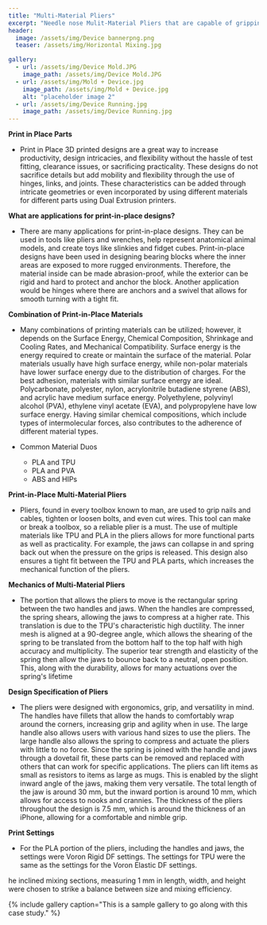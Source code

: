 ```yaml
---
title: "Multi-Material Pliers"
excerpt: "Needle nose Mulit-Material Pliers that are capable of gripping and picking up various materials."
header:
  image: /assets/img/Device bannerpng.png
  teaser: /assets/img/Horizontal Mixing.jpg

gallery:
  - url: /assets/img/Device Mold.JPG
    image_path: /assets/img/Device Mold.JPG
  - url: /assets/img/Mold + Device.jpg
    image_path: /assets/img/Mold + Device.jpg
    alt: "placeholder image 2"
  - url: /assets/img/Device Running.jpg
    image_path: /assets/img/Device Running.jpg
---
```


**Print in Place Parts** 
* Print in Place 3D printed designs are a great way to increase productivity, design intricacies, and flexibility without the hassle of test fitting, clearance issues, or sacrificing practicality. These designs do not sacrifice details but add mobility and flexibility through the use of hinges, links, and joints. These characteristics can be added through intricate geometries or even incorporated by using different materials for different parts using Dual Extrusion printers. 


**What are applications for print-in-place designs?** 
* There are many applications for print-in-place designs. They can be used in tools like pliers and wrenches, help represent anatomical animal models, and create toys like slinkies and fidget cubes. Print-in-place designs have been used in designing bearing blocks where the inner areas are exposed to more rugged environments. Therefore, the material inside can be made abrasion-proof, while the exterior can be rigid and hard to protect and anchor the block. Another application would be hinges where there are anchors and a swivel that allows for smooth turning with a tight fit.

**Combination of Print-in-Place Materials**
* Many combinations of printing materials can be utilized; however, it depends on the Surface Energy, Chemical Composition, Shrinkage and Cooling Rates, and Mechanical Compatibility. Surface energy is the energy required to create or maintain the surface of the material. Polar materials usually have high surface energy, while non-polar materials have lower surface energy due to the distribution of charges. For the best adhesion, materials with similar surface energy are ideal. Polycarbonate, polyester, nylon, acrylonitrile butadiene styrene (ABS), and acrylic have medium surface energy. Polyethylene, polyvinyl alcohol (PVA), ethylene vinyl acetate (EVA), and polypropylene have low surface energy. Having similar chemical compositions, which include types of intermolecular forces, also contributes to the adherence of different material types.

* Common Material Duos
  * PLA and TPU
  * PLA and PVA
  * ABS and HIPs

**Print-in-Place Multi-Material Pliers**
* Pliers, found in every toolbox known to man, are used to grip nails and cables, tighten or loosen bolts, and even cut wires. This tool can make or break a toolbox, so a reliable plier is a must. The use of multiple materials like TPU and PLA in the pliers allows for more functional parts as well as practicality. For example, the jaws can collapse in and spring back out when the pressure on the grips is released. This design also ensures a tight fit between the TPU and PLA parts, which increases the mechanical function of the pliers. 

**Mechanics of Multi-Material Pliers**
* The portion that allows the pliers to move is the rectangular spring between the two handles and jaws. When the handles are compressed, the spring shears, allowing the jaws to compress at a higher rate. This translation is due to the TPU's characteristic high ductility. The inner mesh is aligned at a 90-degree angle, which allows the shearing of the spring to be translated from the bottom half to the top half with high accuracy and multiplicity. The superior tear strength and elasticity of the spring then allow the jaws to bounce back to a neutral, open position. This, along with the durability, allows for many actuations over the spring's lifetime

**Design Specification of Pliers**
* The pliers were designed with ergonomics, grip, and versatility in mind. The handles have fillets that allow the hands to comfortably wrap around the corners, increasing grip and agility when in use. The large handle also allows users with various hand sizes to use the pliers. The large handle also allows the spring to compress and actuate the pliers with little to no force. Since the spring is joined with the handle and jaws through a dovetail fit, these parts can be removed and replaced with others that can work for specific applications. The pliers can lift items as small as resistors to items as large as mugs. This is enabled by the slight inward angle of the jaws, making them very versatile. The total length of the jaw is around 30 mm, but the inward portion is around 10 mm, which allows for access to nooks and crannies. The thickness of the pliers throughout the design is 7.5 mm, which is around the thickness of an iPhone, allowing for a comfortable and nimble grip.


**Print Settings**
* For the PLA portion of the pliers, including the handles and jaws, the settings were Voron Rigid DF settings. The settings for TPU were the same as the settings for the Voron Elastic DF settings. 



he inclined mixing sections, measuring 1 mm in length, width, and height were chosen to strike a balance between size and mixing efficiency.

{% include gallery caption="This is a sample gallery to go along with this case study." %}



